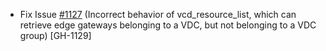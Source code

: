 * Fix Issue [#1127](https://github.com/vmware/terraform-provider-vcd/issues/1127) (Incorrect behavior of vcd_resource_list, which can retrieve edge gateways belonging to a VDC, but not belonging to a VDC group) [GH-1129]